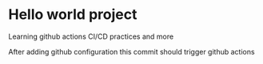 # Hello world project 

Learning github actions CI/CD practices and more

After adding github configuration this commit should trigger github actions
